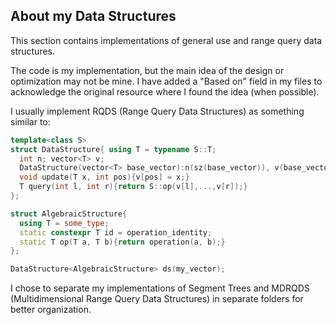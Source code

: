## About my Data Structures
This section contains implementations of general use and range query data structures.

The code is my implementation, but the main idea of the design or optimization may not be mine. I have added a "Based on" field in my files to acknowledge the original resource where I found the idea (when possible).

I usually implement RQDS (Range Query Data Structures) as something similar to:
```c++
template<class S>
struct DataStructure{ using T = typename S::T;
  int n; vector<T> v;
  DataStructure(vector<T> base_vector):n(sz(base_vector)), v(base_vector){}
  void update(T x, int pos){v[pos] = x;}
  T query(int l, int r){return S::op(v[l],...,v[r]);}
};

struct AlgebraicStructure{
  using T = some_type;
  static constexpr T id = operation_identity;
  static T op(T a, T b){return operation(a, b);}
};

DataStructure<AlgebraicStructure> ds(my_vector);
```

I chose to separate my implementations of Segment Trees and MDRQDS (Multidimensional Range Query Data Structures) in separate folders for better organization.
